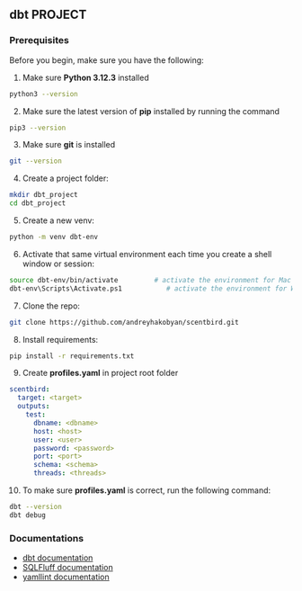 ## dbt PROJECT

### Prerequisites
Before you begin, make sure you have the following:

1) Make sure **Python 3.12.3** installed
```bash
python3 --version
```
2) Make sure the latest version of **pip** installed by running the command
```bash
pip3 --version
```
3) Make sure **git** is installed
```bash
git --version
```

4) Create a project folder:
```bash
mkdir dbt_project
cd dbt_project
```
5) Create a new venv:
```bash
python -m venv dbt-env
```
6) Activate that same virtual environment each time you create a shell window or session:
```bash
source dbt-env/bin/activate         # activate the environment for Mac and Linux OR
dbt-env\Scripts\Activate.ps1           # activate the environment for Windows
```
7) Clone the repo:
```zsh
git clone https://github.com/andreyhakobyan/scentbird.git
```
8) Install requirements:
```zsh
pip install -r requirements.txt
```
9) Create **profiles.yaml** in project root folder
```yaml
scentbird:
  target: <target>
  outputs:
    test:
      dbname: <dbname>
      host: <host>
      user: <user>
      password: <password>
      port: <port>
      schema: <schema>
      threads: <threads>
```
10) To make sure **profiles.yaml** is correct, run the following command:
```zsh
dbt --version
dbt debug
```


### Documentations
* [dbt documentation](https://docs.getdbt.com/)
* [SQLFluff documentation](https://docs.sqlfluff.com/en/stable/configuration.html)
* [yamllint documentation](https://yamllint.readthedocs.io/en/stable/)
